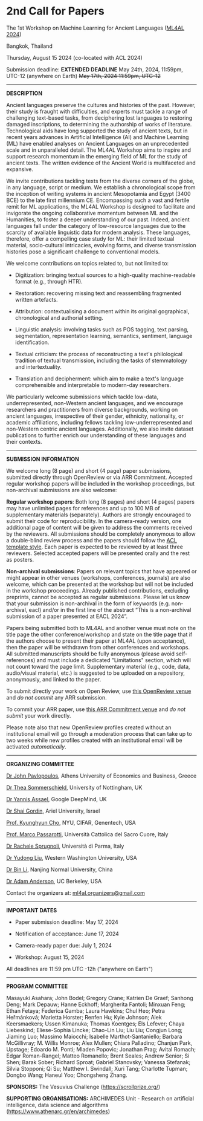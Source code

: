 # 2nd Call for Papers

The 1st Workshop on Machine Learning for Ancient Languages ([ML4AL
2024](http://ml4al.com))

Bangkok, Thailand

Thursday, August 15 2024 (co-located with ACL 2024)

Submission deadline: <b>EXTENDED DEADLINE</b> May 24th, 2024, 11:59pm, UTC-12 (anywhere on Earth) <s>May 17th, 2024 11:59pm, UTC-12</s>

---

**DESCRIPTION**

Ancient languages preserve the cultures and histories of the past. However, their study is fraught with difficulties, and experts must tackle a range of challenging text-based tasks, from deciphering lost languages to restoring damaged inscriptions, to determining the authorship of works of literature. Technological aids have long supported the study of ancient texts, but in recent years advances in Artificial Intelligence (AI) and Machine Learning (ML) have enabled analyses on Ancient Languages on an unprecedented scale and in unparalleled detail. The ML4AL Workshop aims to inspire and support research momentum in the emerging field of ML for the study of ancient texts. The written evidence of the Ancient World is multifaceted and expansive. 

We invite contributions tackling texts from the diverse corners of the globe, in any language, script or medium. We establish a chronological scope from the inception of writing systems in ancient Mesopotamia and Egypt (3400 BCE) to the late first millennium CE. Encompassing such a vast and fertile remit for ML applications, the ML4AL Workshop is designed to facilitate and invigorate the ongoing collaborative momentum between ML and the Humanities, to foster a deeper understanding of our past. Indeed, ancient languages fall under the category of low-resource languages due to the scarcity of available linguistic data for modern analysis. These languages, therefore, offer a compelling case study for ML: their limited textual material, socio-cultural intricacies, evolving forms, and diverse transmission histories pose a significant challenge to conventional models.

We welcome contributions on topics related to, but not limited to:

-   Digitization: bringing textual sources to a high-quality machine-readable format (e.g., through HTR).

-   Restoration: recovering missing text and reassembling fragmented written artefacts.

-   Attribution: contextualising a document within its original gographical, chronological and authorial setting.

-   Linguistic analysis: involving tasks such as POS tagging, text parsing, segmentation, representation learning, semantics, sentiment, language identification.

-   Textual criticism: the process of reconstructing a text's philological tradition of textual transmission, including the tasks of stemmatology and intertextuality.
    
-   Translation and decipherment: which aim to make a text's language comprehensible and interpretable to modern-day researchers.

We particularly welcome submissions which tackle low-data, underrepresented, non-Western ancient languages, and we encourage researchers and practitioners from diverse backgrounds, working on ancient languages, irrespective of their gender, ethnicity, nationality, or academic affiliations, including fellows tackling low-underrepresented and non-Western centric ancient languages.
Additionally, we also invite dataset publications to further enrich our understanding of these languages and their contexts. 

---

**SUBMISSION INFORMATION**

We welcome long (8 page) and short (4 page) paper submissions, submitted directly through OpenReview or via ARR Commitment. Accepted regular workshop papers will be included in the workshop proceedings, but non-archival submissions are also welcome: 

**Regular workshop papers**: Both long (8 pages) and short (4 pages) papers may have unlimited pages for references and up to 100 MB of supplementary materials (separately). Authors are strongly encouraged to submit their code for reproducibility. In the camera-ready version, one additional page of content will be given to address the comments received by the reviewers. All submissions should be completely anonymous to allow a double-blind review process and the papers should follow the [ACL template style](https://github.com/acl-org/acl-style-files). Each paper is expected to be reviewed by at least three reviewers. Selected accepted papers will be presented orally and the rest as posters. 

**Non-archival submissions**: Papers on relevant topics that have appeared or might appear in other venues (workshops, conferences, journals) are also welcome, which can be presented at the workshop but will not be included in the workshop proceedings. Already published contributions, excluding preprints, cannot be accepted as regular submissions. 
Please let us know that your submission is non-archival in the form of keywords (e.g. non-archival, eacl) and/or in the first line of the abstract “This is a non-archival submission of a paper presented at EACL 2024”.

Papers being submitted both to ML4AL and another venue must note on the title page the other conference/workshop and state on the title page that if the authors choose to present their paper at ML4AL (upon acceptance), then the paper will be withdrawn from other conferences and workshops. All submitted manuscripts should be fully anonymous (please avoid self-references) and must include a dedicated "Limitations" section, which will not count toward the page limit. Supplementary material (e.g., code, data, audio/visual material, etc.) is suggested to be uploaded on a repository, anonymously, and linked to the paper.

To submit directly your work on Open Review, use [this OpenReview venue](https://openreview.net/group?id=aclweb.org/ACL/2024/Workshop/ML4AL) and *do not commit* any ARR submission. 

To commit your ARR paper, use [this ARR Commitment venue](https://openreview.net/group?id=aclweb.org/ACL/2024/Workshop/ML4AL_ARR_Commitment) and *do not submit* your work directly. 

Please note also that new OpenReview profiles created without an institutional email will go through a moderation process that can take up to two weeks while new profiles created with an institutional email will be activated *automatically*.

---

**ORGANIZING COMMITTEE**

[Dr John Pavlopoulos](https://ipavlopoulos.github.io), Athens University of Economics and Business, Greece

[Dr Thea Sommerschield](https://theasommerschield.it/), University of Nottingham, UK

[Dr Yannis Assael](https://www.assael.gr/), Google DeepMind, UK

[Dr Shai Gordin](https://digitalpasts.github.io/), Ariel University, Israel

[Prof. Kyunghyun Cho](https://kyunghyuncho.me/), NYU, CIFAR, Genentech, USA

[Prof. Marco Passarotti](https://docenti.unicatt.it/ppd2/en/docenti/14144/marco-carlo-passarotti/profilo), Università Cattolica del Sacro Cuore, Italy

[Dr Rachele Sprugnoli](https://personale.unipr.it/en/ugovdocenti/person/236480), Università di Parma, Italy

[Dr Yudong Liu](https://liuy2.github.io/), Western Washington University, USA

[Dr Bin Li](https://cognitivebase.com/lib/), Nanjing Normal University, China

[Dr Adam Anderson](https://dlab.berkeley.edu/people/adam-anderson), UC Berkeley, USA

Contact the organizers at: [ml4al.organizers@gmail.com](mailto:ml4al.organizers@gmail.com)

---

**IMPORTANT DATES**

-   Paper submission deadline: May 17, 2024

-   Notification of acceptance: June 17, 2024

-   Camera-ready paper due: July 1, 2024

-   Workshop: August 15, 2024

All deadlines are 11:59 pm UTC -12h ("anywhere on Earth")

---

**PROGRAM COMMITTEE**

Masayuki Asahara; John Bodel; Gregory Crane; Katrien De Graef; Sanhong Deng; Mark Depauw; Hanne Eckhoff; Margherita Fantoli; Minxuan Feng; Ethan Fetaya; Federica Gamba; Laura Hawkins; Chul Heo; Petra Heřmánková; Marietta Horster; Renfen Hu; Kyle Johnson; Alek Keersmaekers; Ussen Kimanuka; Thomas Koentges; Els Lefever; Chaya Liebeskind; Eliese-Sophia Lincke; Chao-Lin Liu; Liu Liu; Congjun Long; Jiaming Luo; Massimo Maiocchi; Isabelle Marthot-Santaniello; Barbara McGillivray; M. Willis Monroe; Alex Mullen; Chiara Palladino; Chanjun Park, Upstage; Edoardo M. Ponti; Mladen Popovic; Jonathan Prag; Avital Romach; Edgar Roman-Rangel; Matteo Romanello; Brent Seales; Andrew Senior; Si Shen; Barak Sober; Richard Sproat; Gabriel Stanovsky; Vanessa Stefanak; Silvia Stopponi; Qi Su; Matthew I. Swindall; Xuri Tang; Charlotte Tupman; Dongbo Wang; Haneul Yoo; Chongsheng Zhang.

**SPONSORS:**
The Vesuvius Challenge (https://scrollprize.org/)

**SUPPORTING ORGANISATIONS:**
ARCHIMEDES Unit - Research on artificial intelligence, data science and algorithms (https://www.athenarc.gr/en/archimedes)
